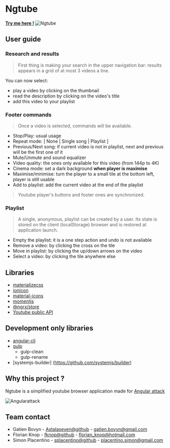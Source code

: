 # Ngtube

[**Try me here !**](http://ngtube.2016.angularattack.io/)
![Ngtube](https://framapic.org/33XUWo0EMha0/8ilIVfajRm4a.png)

## User guide

### Research and results

> First thing is making your search in the upper navigation bar: results appears in a grid of at most 3 videos a line.

You can now select:

* play a video by clicking on the thumbnail
* read the description by clicking on the video's title
* add this video to your playlist

### Footer commands

> Once a video is selected, commands will be available. 

+ Stop/Play: usual usage
+ Repeat mode: [ None | Single song | Playlist ]
+ Previous/Next song: if current video is not in playlist, next and previous will be the first one of it
+ Mute/Unmute and sound equalizer
+ Video quality: the ones only available for this video (from 144p to 4K)
+ Cinema mode: set a dark background **when player is maximise**
+ Maximise/minimise: turn the player to a small tile at the bottom left, player is still usable
+ Add to playlist: add the current video at the end of the playlist

> Youtube player's buttons and footer ones are synchronized.

### Playlist

> A single, anonymous, playlist can be created by a user. Its state is stored on the client (localStorage) browser
> and is restored at application launch.

+ Empty the playlist: it is a one step action and undo is not available
+ Remove a video: by clicking the cross on the tile
+ Move in playlist: by clicking the up/down arrows on the video
+ Select a video: by clicking the tile anywhere else

## Libraries

* [materializecss](http://materializecss.com)
* [ionicon](http://ionicons.com)
* [material-icons](https://design.google.com/icons/)
* [momentjs](http://momentjs.com)
* [@ngrx/store](https://github.com/ngrx/store)
* [Youtube public API](https://developers.google.com/youtube)

## Development only libraries

* [angular-cli](https://github.com/angular/angular-cli)
* [gulp](http://gulpjs.com/)
     + gulp-clean
     + gulp-rename
* [systemjs-builder] (https://github.com/systemjs/builder)
    
## Why this project ?

Ngtube is a simplified youtube browser application made for [Angular attack](https://www.angularattack.com)

![Angularattack](https://rumblex-angularattack.s3.amazonaws.com/images/knight.png)
 
## Team contact

* Gatien Bovyn - [Astalaseven@github](https://github.com/astalaseven) - [gatien.bovyn@gmail.com](mailto:gatien.bovyn@gmail.com)
* Florian Knop - [fknop@github](https://github.com/fknop) - [florian_knop@hotmail.com](mailto:florian_knop@hotmail.com)
* Simon Placentino - [splacentino@github](https://github.com/splacentino) - [placentino.simon@gmail.com](mailto:placentino.simon@gmail.com)
